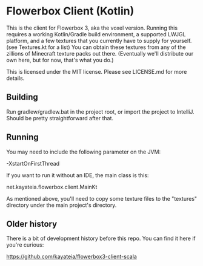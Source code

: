 # Flowerbox Client (Kotlin)

This is the client for Flowerbox 3, aka the voxel version. Running this requires
a working Kotlin/Gradle build environment, a supported LWJGL platform, and a few
textures that you currently have to supply for yourself. (see Textures.kt for a list)
You can obtain these textures from any of the zillions of Minecraft texture packs out there.
(Eventually we'll distribute our own here, but for now, that's what you do.)

This is licensed under the MIT license. Please see LICENSE.md for more details.

## Building

Run gradlew/gradlew.bat in the project root, or import the project to IntelliJ. Should be pretty
straightforward after that.

## Running

You may need to include the following parameter on the JVM:

-XstartOnFirstThread

If you want to run it without an IDE, the main class is this:

net.kayateia.flowerbox.client.MainKt

As mentioned above, you'll need to copy some texture files to the "textures" directory under
the main project's directory.

## Older history

There is a bit of development history before this repo. You can find it here if you're curious:

https://github.com/kayateia/flowerbox3-client-scala
